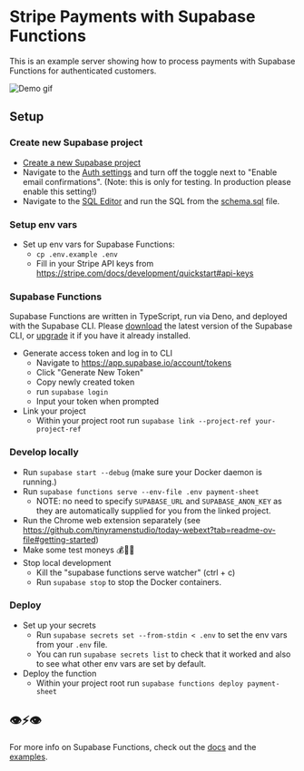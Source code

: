 # Stripe Payments with Supabase Functions

This is an example server showing how to process payments with Supabase Functions for authenticated customers.

![Demo gif](./demo.gif)

## Setup

### Create new Supabase project

- [Create a new Supabase project](https://app.supabase.io/)
- Navigate to the [Auth settings](https://app.supabase.io/project/_/auth/settings) and turn off the toggle next to "Enable email confirmations". (Note: this is only for testing. In production please enable this setting!)
- Navigate to the [SQL Editor](https://app.supabase.io/project/_/sql) and run the SQL from the [schema.sql](./schema.sql) file.

### Setup env vars

- Set up env vars for Supabase Functions:
  - `cp .env.example .env`
  - Fill in your Stripe API keys from <https://stripe.com/docs/development/quickstart#api-keys>

### Supabase Functions

Supabase Functions are written in TypeScript, run via Deno, and deployed with the Supabase CLI. Please [download](https://github.com/supabase/cli#install-the-cli) the latest version of the Supabase CLI, or [upgrade](https://github.com/supabase/cli#install-the-cli) it if you have it already installed.

- Generate access token and log in to CLI
  - Navigate to <https://app.supabase.io/account/tokens>
  - Click "Generate New Token"
  - Copy newly created token
  - run `supabase login`
  - Input your token when prompted
- Link your project
  - Within your project root run `supabase link --project-ref your-project-ref`

### Develop locally

- Run `supabase start --debug` (make sure your Docker daemon is running.)
- Run `supabase functions serve --env-file .env payment-sheet`
  - NOTE: no need to specify `SUPABASE_URL` and `SUPABASE_ANON_KEY` as they are automatically supplied for you from the linked project.
- Run the Chrome web extension separately (see <https://github.com/tinyramenstudio/today-webext?tab=readme-ov-file#getting-started>)
- Make some test moneys 💰🧧💵
- Stop local development
  - Kill the "supabase functions serve watcher" (ctrl + c)
  - Run `supabase stop` to stop the Docker containers.

### Deploy

- Set up your secrets
  - Run `supabase secrets set --from-stdin < .env` to set the env vars from your `.env` file.
  - You can run `supabase secrets list` to check that it worked and also to see what other env vars are set by default.
- Deploy the function
  - Within your project root run `supabase functions deploy payment-sheet`

## 👁⚡️👁

For more info on Supabase Functions, check out the [docs](https://supabase.com/docs/guides/functions) and the [examples](https://github.com/supabase/supabase/tree/master/examples/edge-functions).
